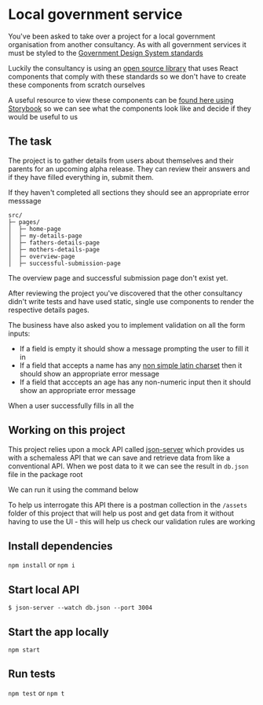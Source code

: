 # Local government service
You've been asked to take over a project for a local government organisation from another consultancy. As with all government services it must be styled to the [Government Design System standards](https://insidegovuk.blog.gov.uk/gov-uk-standards-and-guidelines/)

Luckily the consultancy is using an [open source library](https://github.com/govuk-react/govuk-react) that uses React components that comply with these standards so we don't have to create these components from scratch ourselves

A useful resource to view these components can be [found here using Storybook](https://govuk-react.github.io/govuk-react/?path=/story/welcome--page) so we can see what the components look like and decide if they would be useful to us 

## The task

The project is to gather details from users about themselves and their parents for an upcoming alpha release. They can review their answers and if they have filled everything in, submit them.

If they haven't completed all sections they should see an appropriate error messsage

```
src/
├─ pages/
│  ├─ home-page
│  ├─ my-details-page
│  ├─ fathers-details-page
│  ├─ mothers-details-page
│  ├─ overview-page
│  ├─ successful-submission-page

```

The overview page and successful submission page don't exist yet.

After reviewing the project you've discovered that the other consultancy didn't write tests and have used static, single use components to render the respective details pages.

The business have also asked you to implement validation on all the form inputs:

- If a field is empty it should show a message prompting the user to fill it in
- If a field that accepts a name has any [non simple latin charset](https://en.wikipedia.org/wiki/ISO_basic_Latin_alphabet) then it should show an appropriate error message
- If a field that acccepts an age has any non-numeric input then it should show an appropriate error message

When a user successfully fills in all the 


## Working on this project
This project relies upon a mock API called [json-server](https://github.com/typicode/json-server) which provides us with a schemaless API that we can save and retrieve data from like a conventional API. When we post data to it we can see the result in `db.json` file in the package root

We can run it using the command below

To help us interrogate this API there is a postman collection in the `/assets` folder of this project that will help us post and get data from it without having to use the UI - this will help us check our validation rules are working

## Install dependencies
`npm install` or `npm i`

## Start local API
`$ json-server --watch db.json --port 3004`

## Start the app locally
`npm start`

## Run tests
`npm test` or `npm t`


